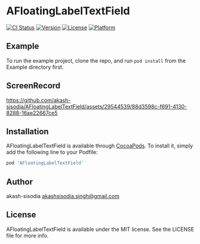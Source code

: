 # AFloatingLabelTextField

[![CI Status](https://img.shields.io/travis/akash-sisodia/AFloatingLabelTextField.svg?style=flat)](https://travis-ci.org/akash-sisodia/AFloatingLabelTextField)
[![Version](https://img.shields.io/cocoapods/v/AFloatingLabelTextField.svg?style=flat)](https://cocoapods.org/pods/AFloatingLabelTextField)
[![License](https://img.shields.io/cocoapods/l/AFloatingLabelTextField.svg?style=flat)](https://cocoapods.org/pods/AFloatingLabelTextField)
[![Platform](https://img.shields.io/cocoapods/p/AFloatingLabelTextField.svg?style=flat)](https://cocoapods.org/pods/AFloatingLabelTextField)

## Example

To run the example project, clone the repo, and run `pod install` from the Example directory first.

## ScreenRecord


https://github.com/akash-sisodia/AFloatingLabelTextField/assets/29544539/88d3598c-f691-4130-8288-16ae22667ce5


## Installation

AFloatingLabelTextField is available through [CocoaPods](https://cocoapods.org). To install
it, simply add the following line to your Podfile:

```ruby
pod 'AFloatingLabelTextField'
```

## Author

akash-sisodia 
akashsisodia.singh@gmail.com

## License

AFloatingLabelTextField is available under the MIT license. See the LICENSE file for more info.
